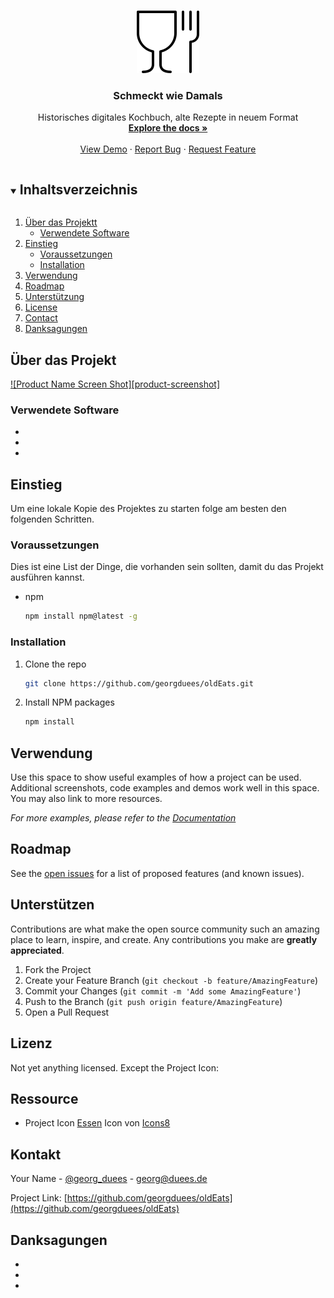 <!--
*** Thanks for checking out the Best-README-Template. If you have a suggestion
*** that would make this better, please fork the repo and create a pull request
*** or simply open an issue with the tag "enhancement".
*** Thanks again! Now go create something AMAZING! :D
***
***
***
*** To avoid retyping too much info. Do a search and replace for the following:
*** georgduees, oldEats, georg_duees, georg@duees.de, Schmeckt wie Damals, Historisches digitales Kochbuch, alte Rezepte in neuem Format
-->



<!-- PROJECT SHIELDS -->
<!--
*** I'm using markdown "reference style" links for readability.
*** Reference links are enclosed in brackets [ ] instead of parentheses ( ).
*** See the bottom of this document for the declaration of the reference variables
*** for contributors-url, forks-url, etc. This is an optional, concise syntax you may use.
*** https://www.markdownguide.org/basic-syntax/#reference-style-links
-->
<!--[![Contributors][contributors-shield]][contributors-url]
[![Forks][forks-shield]][forks-url]
[![Stargazers][stars-shield]][stars-url]
[![Issues][issues-shield]][issues-url]
[![MIT License][license-shield]][license-url]
-->


<!-- PROJECT LOGO -->
<br />
<p align="center">
  <a href="https://github.com/georgduees/oldEats">
    <img src="images/logo.png" alt="Logo" width="100" height="100">
  </a>

  <h3 align="center">Schmeckt wie Damals</h3>

  <p align="center">
    Historisches digitales Kochbuch, alte Rezepte in neuem Format
    <br />
    <a href="https://github.com/georgduees/oldEats"><strong>Explore the docs »</strong></a>
    <br />
    <br />
    <a href="https://github.com/georgduees/oldEats">View Demo</a>
    ·
    <a href="https://github.com/georgduees/oldEats/issues">Report Bug</a>
    ·
    <a href="https://github.com/georgduees/oldEats/issues">Request Feature</a>
  </p>
</p>



<!-- TABLE OF CONTENTS -->
<details open="open">
  <summary><h2 style="display: inline-block">Inhaltsverzeichnis</h2></summary>
  <ol>
    <li>
      <a href="#about-the-project">Über das Projektt</a>
      <ul>
        <li><a href="#built-with">Verwendete Software</a></li>
      </ul>
    </li>
    <li>
      <a href="#getting-started">Einstieg</a>
      <ul>
        <li><a href="#prerequisites">Voraussetzungen</a></li>
        <li><a href="#installation">Installation</a></li>
      </ul>
    </li>
    <li><a href="#usage">Verwendung</a></li>
    <li><a href="#roadmap">Roadmap</a></li>
    <li><a href="#contributing">Unterstützung</a></li>
    <li><a href="#license">License</a></li>
    <li><a href="#contact">Contact</a></li>
    <li><a href="#acknowledgements">Danksagungen</a></li>
  </ol>
</details>



<!-- ABOUT THE PROJECT -->
## Über das Projekt

[![Product Name Screen Shot][product-screenshot]](https://example.com)


### Verwendete Software

* []()
* []()
* []()



<!-- GETTING STARTED -->
## Einstieg

Um eine lokale Kopie des Projektes zu starten folge am besten den folgenden Schritten.

### Voraussetzungen

Dies ist eine List der Dinge, die vorhanden sein sollten, damit du das Projekt ausführen kannst.

* npm
  ```sh
  npm install npm@latest -g
  ```

### Installation

1. Clone the repo
   ```sh
   git clone https://github.com/georgduees/oldEats.git
   ```
2. Install NPM packages
   ```sh
   npm install
   ```



<!-- USAGE EXAMPLES -->

## Verwendung

Use this space to show useful examples of how a project can be used. Additional screenshots, code examples and demos work well in this space. You may also link to more resources.

_For more examples, please refer to the [Documentation](https://example.com)_



<!-- ROADMAP -->
## Roadmap 

See the [open issues](https://github.com/georgduees/oldEats/issues) for a list of proposed features (and known issues).



<!-- CONTRIBUTING -->
## Unterstützen

Contributions are what make the open source community such an amazing place to learn, inspire, and create. Any contributions you make are **greatly appreciated**.

1. Fork the Project
2. Create your Feature Branch (`git checkout -b feature/AmazingFeature`)
3. Commit your Changes (`git commit -m 'Add some AmazingFeature'`)
4. Push to the Branch (`git push origin feature/AmazingFeature`)
5. Open a Pull Request



<!-- LICENSE -->
## Lizenz

Not yet anything licensed. Except the Project Icon:
## Ressource

* Project Icon <a target="_blank" href="https://icons8.de/icon/2470/essen">Essen</a> Icon von <a target="_blank" href="https://icons8.de">Icons8</a>


<!-- CONTACT -->
## Kontakt

Your Name - [@georg_duees](https://twitter.com/georg_duees) - georg@duees.de

Project Link: [https://github.com/georgduees/oldEats](https://github.com/georgduees/oldEats)



<!-- ACKNOWLEDGEMENTS -->
## Danksagungen

* []()
* []()
* []()





<!-- MARKDOWN LINKS & IMAGES -->
<!-- https://www.markdownguide.org/basic-syntax/#reference-style-links -->
[contributors-shield]: https://img.shields.io/github/contributors/georgduees/repo.svg?style=for-the-badge
[contributors-url]: https://github.com/georgduees/oldEats/graphs/contributors
[forks-shield]: https://img.shields.io/github/forks/georgduees/repo.svg?style=for-the-badge
[forks-url]: https://github.com/georgduees/oldEats/network/members
[stars-shield]: https://img.shields.io/github/stars/georgduees/repo.svg?style=for-the-badge
[stars-url]: https://github.com/georgduees/oldEats/stargazers
[issues-shield]: https://img.shields.io/github/issues/georgduees/repo.svg?style=for-the-badge
[issues-url]: https://github.com/georgduees/oldEats/issues
[license-shield]: https://img.shields.io/github/license/georgduees/repo.svg?style=for-the-badge
[license-url]: https://github.com/georgduees/oldEats/blob/master/LICENSE.txt
[linkedin-shield]: https://img.shields.io/badge/-LinkedIn-black.svg?style=for-the-badge&logo=linkedin&colorB=555
[linkedin-url]: https://linkedin.com/in/georgduees

